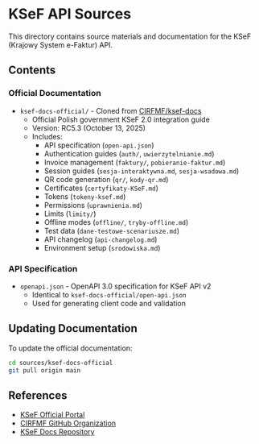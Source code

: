# KSeF API Sources

This directory contains source materials and documentation for the KSeF (Krajowy System e-Faktur) API.

## Contents

### Official Documentation
- `ksef-docs-official/` - Cloned from [CIRFMF/ksef-docs](https://github.com/CIRFMF/ksef-docs)
  - Official Polish government KSeF 2.0 integration guide
  - Version: RC5.3 (October 13, 2025)
  - Includes:
    - API specification (`open-api.json`)
    - Authentication guides (`auth/`, `uwierzytelnianie.md`)
    - Invoice management (`faktury/`, `pobieranie-faktur.md`)
    - Session guides (`sesja-interaktywna.md`, `sesja-wsadowa.md`)
    - QR code generation (`qr/`, `kody-qr.md`)
    - Certificates (`certyfikaty-KSeF.md`)
    - Tokens (`tokeny-ksef.md`)
    - Permissions (`uprawnienia.md`)
    - Limits (`limity/`)
    - Offline modes (`offline/`, `tryby-offline.md`)
    - Test data (`dane-testowe-scenariusze.md`)
    - API changelog (`api-changelog.md`)
    - Environment setup (`srodowiska.md`)

### API Specification
- `openapi.json` - OpenAPI 3.0 specification for KSeF API v2
  - Identical to `ksef-docs-official/open-api.json`
  - Used for generating client code and validation

## Updating Documentation

To update the official documentation:

```bash
cd sources/ksef-docs-official
git pull origin main
```

## References

- [KSeF Official Portal](https://www.gov.pl/web/kas/ksef)
- [CIRFMF GitHub Organization](https://github.com/CIRFMF)
- [KSeF Docs Repository](https://github.com/CIRFMF/ksef-docs)

